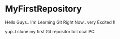 # MyFirstRepository

Hello Guys..
I'm Learning Git Right Now..
very Excited !!

yup..I clone my first Git repositor to Local PC.